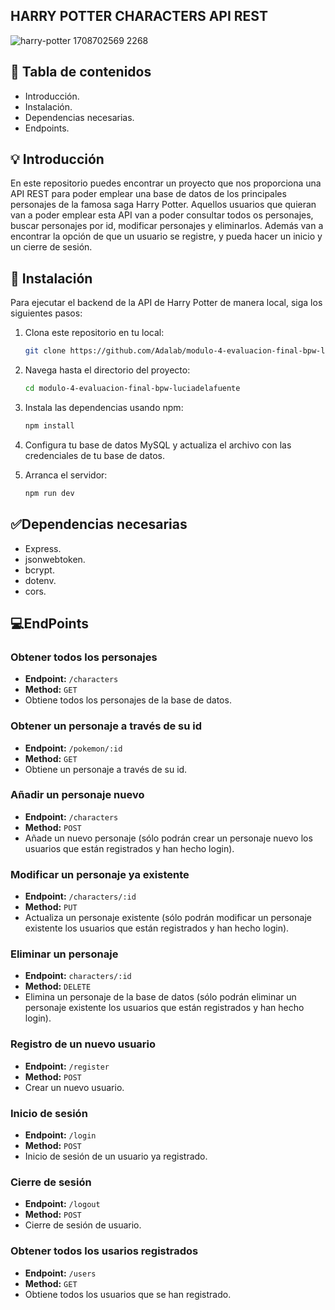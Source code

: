 ## **HARRY POTTER CHARACTERS API REST** 

![harry-potter 1708702569 2268](https://github.com/Adalab/modulo-4-evaluacion-final-bpw-luciadelafuente/assets/161826787/825cdeee-e1ba-4fb2-8c6d-3d94004b9790)

## 📝​ **Tabla de contenidos**
- Introducción.
- Instalación.
- Dependencias necesarias.
- Endpoints.

## 💡​ **Introducción**
En este repositorio puedes encontrar un proyecto que nos proporciona una API REST para poder emplear una base de datos de los principales personajes de la famosa saga Harry Potter. Aquellos usuarios que quieran van a poder emplear esta API van a poder consultar todos os personajes, buscar personajes por id, modificar personajes y eliminarlos. Además van a encontrar la opción de que un usuario se registre, y pueda hacer un inicio y un cierre de sesión.

## ​🔧​ ​​**Instalación**

Para ejecutar el backend de la API de Harry Potter de manera local, siga los siguientes pasos:

1. Clona este repositorio en tu local:

    ```bash
    git clone https://github.com/Adalab/modulo-4-evaluacion-final-bpw-luciadelafuente
    ```

2. Navega hasta el directorio del proyecto:

    ```bash
    cd modulo-4-evaluacion-final-bpw-luciadelafuente
    ```

3. Instala las dependencias usando npm:

    ```bash
    npm install
    ```

4. Configura tu base de datos MySQL y actualiza el archivo con las credenciales de tu base de datos.

5. Arranca el servidor:

    ```bash
    npm run dev
    ```


## ✅**Dependencias necesarias**

- Express.
- jsonwebtoken.
- bcrypt.
- dotenv.
- cors.

## 💻​**EndPoints**

### Obtener todos los personajes
- **Endpoint:** `/characters`
- **Method:** `GET`
- Obtiene todos los personajes de la base de datos.

### Obtener un personaje a través de su id
- **Endpoint:** `/pokemon/:id`
- **Method:** `GET`
- Obtiene un personaje a través de su id.

### Añadir un personaje nuevo
- **Endpoint:** `/characters`
- **Method:** `POST`
- Añade un nuevo personaje (sólo podrán crear un personaje nuevo los usuarios que están registrados y han hecho login).

### Modificar un personaje ya existente
- **Endpoint:** `/characters/:id`
- **Method:** `PUT`
- Actualiza un personaje existente (sólo podrán modificar un personaje existente los usuarios que están registrados y han hecho login).

### Eliminar un personaje
- **Endpoint:** `characters/:id`
- **Method:** `DELETE`
- Elimina un personaje de la base de datos (sólo podrán eliminar un personaje existente los usuarios que están registrados y han hecho login). 

### Registro de un nuevo usuario
- **Endpoint:** `/register`
- **Method:** `POST`
- Crear un nuevo usuario. 

### Inicio de sesión
- **Endpoint:** `/login`
- **Method:** `POST`
- Inicio de sesión de un usuario ya registrado.

### Cierre de sesión
- **Endpoint:** `/logout`
- **Method:** `POST`
- Cierre de sesión de usuario.

### Obtener todos los usarios registrados
- **Endpoint:** `/users`
- **Method:** `GET`
- Obtiene todos los usuarios que se han registrado. 
